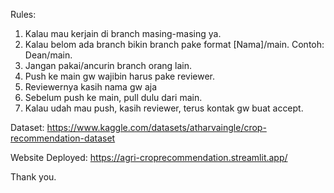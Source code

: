Rules:
1. Kalau mau kerjain di branch masing-masing ya.
2. Kalau belom ada branch bikin branch pake format [Nama]/main. Contoh: Dean/main.
3. Jangan pakai/ancurin branch orang lain.
4. Push ke main gw wajibin harus pake reviewer.
5. Reviewernya kasih nama gw aja
6. Sebelum push ke main, pull dulu dari main.
7. Kalau udah mau push, kasih reviewer, terus kontak gw buat accept.

Dataset:
https://www.kaggle.com/datasets/atharvaingle/crop-recommendation-dataset

Website Deployed:
https://agri-croprecommendation.streamlit.app/

Thank you.
